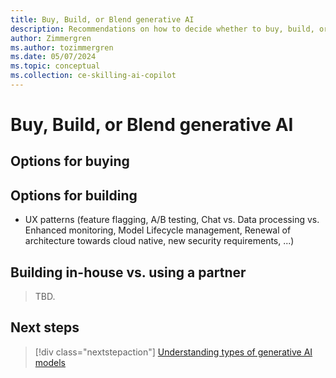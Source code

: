 ```yaml
---
title: Buy, Build, or Blend generative AI
description: Recommendations on how to decide whether to buy, build, or blend generative AI in your organization.
author: Zimmergren
ms.author: tozimmergren
ms.date: 05/07/2024
ms.topic: conceptual
ms.collection: ce-skilling-ai-copilot
---
```


# Buy, Build, or Blend generative AI

## Options for buying

## Options for building

- UX patterns (feature flagging, A/B testing, Chat vs. Data processing vs. Enhanced monitoring, Model Lifecycle management, Renewal of architecture towards cloud native, new security requirements, ...)

## Building in-house vs. using a partner

> TBD.

## Next steps

> [!div class="nextstepaction"]
> [Understanding types of generative AI models](./generative-ai-model-types.md)
